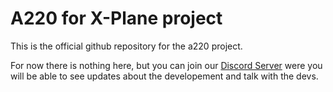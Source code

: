 # A220 for X-Plane project

This is the official github repository for the a220 project.

For now there is nothing here, but you can join our [Discord Server](https://discord.gg/) were you will be able to see updates about the developement and talk with the devs.
